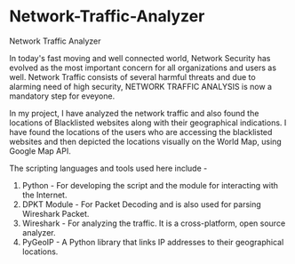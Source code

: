 # Network-Traffic-Analyzer
Network Traffic Analyzer

In today's fast moving and well connected world, Network Security has evolved as the most important concern for all organizations and users as well. Network Traffic consists of several harmful threats and due to alarming need of high security, NETWORK TRAFFIC ANALYSIS is now a mandatory step for eveyone.

In my project, I have analyzed the network traffic and also found the locations of Blacklisted websites along with their geographical indications. I have found the locations of the users who are accessing the blacklisted websites and then depicted the locations visually on the World Map, using Google Map API.

The scripting languages and tools used here include -
1. Python - For developing the script and the module for interacting with the Internet.
2. DPKT Module - For Packet Decoding and is also used for parsing Wireshark Packet.
3. Wireshark - For analyzing the traffic. It is a cross-platform, open source analyzer.
4. PyGeoIP - A Python library that links IP addresses to their geographical locations.
